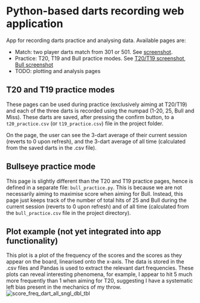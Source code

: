 # Python-based darts recording web application
App for recording darts practice and analysing data. Available pages are:
- Match: two player darts match from 301 or 501. See [screenshot](./assets/screenshots/match.png).
- Practice: T20, T19 and Bull practice modes. See [T20/T19 screenshot](./assets/screenshots/t20.jpg), [Bull screenshot](./assets/screenshots/bull.png)
- TODO: plotting and analysis pages

## T20 and T19 practice modes
These pages can be used during practice (exclusively aiming at T20/T19) and each of the three darts is recorded using the numpad (1-20, 25, Bull and Miss). These darts are saved, after pressing the confirm button, to a `t20_practice.csv` (or `t19_practice.csv`) file in the project folder.

On the page, the user can see the 3-dart average of their current session (reverts to 0 upon refresh), and the 3-dart average of all time (calculated from the saved darts in the .csv file).

## Bullseye practice mode
This page is slightly different than the T20 and T19 practice pages, hence is defined in a separate file: `bull_practice.py`. This is because we are not necessarily aiming to maximise score when aiming for Bull. Instead, this page just keeps track of the number of total hits of 25 and Bull during the current session (reverts to 0 upon refresh) and of all time (calculated from the `bull_practice.csv` file in the project directory).

## Plot example (not yet integrated into app functionality)
This plot is a plot of the frequency of the scores and the scores as they appear on the board, linearised onto the x-axis. The data is stored in the .csv files and Pandas is used to extract the relevant dart frequencies. These plots can reveal interesting phenomena, for example, I appear to hit 5 much more frequently than 1 when aiming for T20, suggesting I have a systematic left bias present in the mechanics of my throw.
![score_freq_dart_all_sngl_dbl_tbl](https://github.com/Henryp1997/darts_app/assets/118852495/015b932b-f1c7-4d5e-b8c9-5e2dd001a149)

